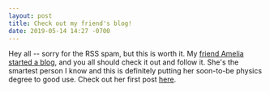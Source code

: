 ```yaml
---
layout: post
title: Check out my friend's blog!
date: 2019-05-14 14:27 -0700
---
```


Hey all -- sorry for the RSS spam, but this is worth it. My [friend Amelia started a blog](https://synthrose.github.io/ "SynthRose's blog"), and you all should check it out and follow it. She's the smartest person I know and this is definitely putting her soon-to-be physics degree to good use. Check out her first post [here](https://synthrose.github.io/2019/05/14/music-theory-pt-0.html "Music Theory part 0").
